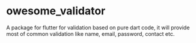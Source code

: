 # owesome_validator

A package for flutter for validation based on pure dart code, it will provide most of common validation like name, email, password, contact etc.
